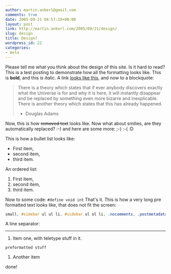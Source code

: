 ```yaml
---
author: martin.ankerl@gmail.com
comments: true
date: 2005-09-21 04:57:19+00:00
layout: post
link: http://martin.ankerl.com/2005/09/21/design/
slug: design
title: Design?
wordpress_id: 22
categories:
- meta
---
```


Please tell me what you think about the design of this site. Is it hard to read? This is a test posting to demonstrate how all the formatting looks like. This is **bold**, and this is _italic_. A link [looks like this](http://google.com), and now to a blockquote:

> There is a theory which states that if ever anybody discovers exactly what the Universe is for and why it is here, it will instantly disappear and be replaced by something even more bizarre and inexplicable. There is another theory which states that this has already happened.  
> - Douglas Adams

Now, this is how ~~removed text~~ looks like. Now what about smilies, are they automatically replaced? :-) and here are some more: ;-) :-( :D

This is how a bullet list looks like:

  * First item,
  * second item,
  * third item.

An ordered list:
	
  1. First item,	
  1. second item,
  1. third item.

Now to some code: `#define void int` That's it. This is how a very long pre formatted text looks like, that does not fit the screen:

```css
small, #sidebar ul ul li, #sidebar ul ol li, .nocomments, .postmetadata, blockquote, pre, strike {
```

A line separator:

* * *

1. Item one, with teletype stuff in it.
```
preformatted stuff
```
1. Another item

done!
